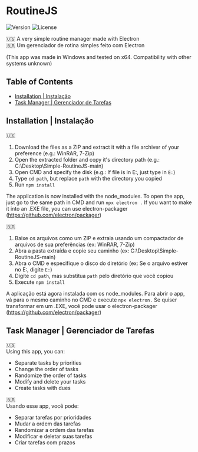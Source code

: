 # RoutineJS
![Version](https://img.shields.io/badge/version-1.0.0-blue.svg)
![License](https://img.shields.io/badge/license-MIT-green.svg)

:us: A very simple routine manager made with Electron<br>
:brazil: Um gerenciador de rotina simples feito com Electron<br>

(This app was made in Windows and tested on x64. Compatibility with other systems unknown)

## Table of Contents
- [Installation | Instalação](#installation)
- [Task Manager | Gerenciador de Tarefas](#usage)

## Installation | Instalação
:us:
1. Download the files as a ZIP and extract it with a file archiver of your preference (e.g.: WinRAR, 7-Zip)
2. Open the extracted folder and copy it's directory path (e.g.: C:\Desktop\Simple-RoutineJS-main)
3. Open CMD and specify the disk (e.g.: If file is in E:, just type in `E:`)
4. Type `cd path`, but replace `path` with the directory you copied
5. Run `npm install`

The application is now installed with the node_modules. To open the app, just go to the same path in CMD and run `npx electron .`
If you want to make it into an .EXE file, you can use electron-packager (https://github.com/electron/packager)

:brazil:
1. Baixe os arquivos como um ZIP e extraia usando um compactador de arquivos de sua preferências (ex: WinRAR, 7-Zip)
2. Abra a pasta extraída e copie seu caminho (ex: C:\Desktop\Simple-RoutineJS-main)
3. Abra o CMD e especifique o disco do diretório (ex: Se o arquivo estiver no E:, digite `E:`)
4. Digite `cd path`, mas substitua `path` pelo diretório que você copiou
5. Execute `npm install`

A aplicação está agora instalada com os node_modules. Para abrir o app, vá para o mesmo caminho no CMD e execute `npx electron.`
Se quiser transformar em um .EXE, você pode usar o electron-packager (https://github.com/electron/packager)

## Task Manager | Gerenciador de Tarefas
:us: <br>
Using this app, you can:
- Separate tasks by priorities
- Change the order of tasks
- Randomize the order of tasks
- Modify and delete your tasks
- Create tasks with dues

:brazil: <br>
Usando esse app, você pode:
- Separar tarefas por prioridades
- Mudar a ordem das tarefas
- Randomizar a ordem das tarefas
- Modificar e deletar suas tarefas
- Criar tarefas com prazos
